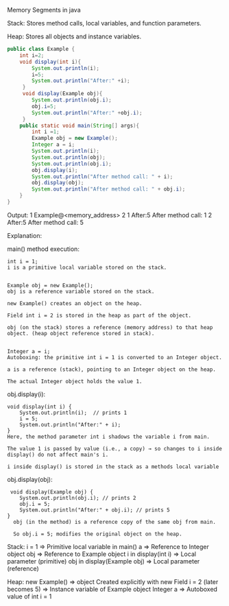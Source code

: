 Memory Segments in java

Stack:
  Stores method calls, local variables, and function parameters.

Heap:
   Stores all objects and instance variables.

``` java
public class Example {
    int i=2;
    void display(int i){
        System.out.println(i);
        i=5;
        System.out.println("After:" +i);   
     }
     void display(Example obj){
        System.out.println(obj.i);
        obj.i=5;
        System.out.println("After:" +obj.i);
     }
    public static void main(String[] args){
        int i =1;
        Example obj = new Example();
        Integer a = i;
        System.out.println(i); 
        System.out.println(obj);
        System.out.println(obj.i);
        obj.display(i);
        System.out.println("After method call: " + i); 
        obj.display(obj);
        System.out.println("After method call: " + obj.i);
    }    
}
```

Output:
  1
  Example@<memory_address>
  2
  1
  After:5
  After method call: 1
  2
  After:5
  After method call: 5

Explanation:

   main() method execution:
    
    int i = 1;
    i is a primitive local variable stored on the stack.
    
    
    Example obj = new Example();
    obj is a reference variable stored on the stack.
    
    new Example() creates an object on the heap.
    
    Field int i = 2 is stored in the heap as part of the object.
    
    obj (on the stack) stores a reference (memory address) to that heap object. (heap object reference stored in stack).
    
    
    Integer a = i;
    Autoboxing: the primitive int i = 1 is converted to an Integer object.
    
    a is a reference (stack), pointing to an Integer object on the heap.
    
    The actual Integer object holds the value 1.
    
    
  obj.display(i):
    
    void display(int i) {
        System.out.println(i);  // prints 1
        i = 5;
        System.out.println("After:" + i); 
    }
    Here, the method parameter int i shadows the variable i from main.
    
    The value 1 is passed by value (i.e., a copy) → so changes to i inside display() do not affect main's i.
    
    i inside display() is stored in the stack as a methods local variable

   obj.display(obj):
   
     void display(Example obj) {
        System.out.println(obj.i); // prints 2
        obj.i = 5;
        System.out.println("After:" + obj.i); // prints 5
    }
      obj (in the method) is a reference copy of the same obj from main.
      
      So obj.i = 5; modifies the original object on the heap.


Stack:
  i = 1 => Primitive local variable in main()
  a	=> Reference to Integer object
  obj => Reference to Example object
  i in display(int i) => Local parameter (primitive)
  obj in display(Example obj) => Local parameter (reference)

Heap:
  new Example() => object	Created explicitly with new
  Field i = 2 (later becomes 5) =>	Instance variable of Example object
  Integer a	=> Autoboxed value of int i = 1





